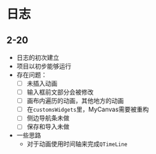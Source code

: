 # 日志

## 2-20

-   日志的初次建立
-   项目以初步能够运行
-   存在问题：
    -   [ ] 未插入动画
    -   [ ] 输入框前文部分会被修改
    -   [ ] 画布内遍历的动画，其他地方的动画
    -   [ ] 在`customsWidgets`里，MyCanvas需要被重构
    -   [ ] 侧边导航条未做
    -   [ ] 保存和导入未做
-   一些思路
    -   对于动画使用时间轴来完成`QTimeLine`